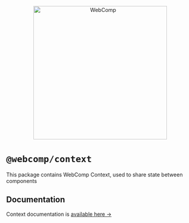 <p align="center">
  <img alt="WebComp" title="WebComp" src="https://blobscdn.gitbook.com/v0/b/gitbook-28427.appspot.com/o/assets%2F-LW1jjJ35Z5Vk0rHU3sY%2F-LW1kKgwYkfICzANpIJn%2F-LW1kmXebxo0HDcL5J4j%2Flogo.svg?alt=media&token=fd45b300-38df-4e3b-9af3-0aa0d3821023" width="358">
</p>

# `@webcomp/context`

This package contains WebComp Context, used to share state between components

## Documentation

Context documentation is [available here →](https://webcomp.gitbook.io/webcomp/context)